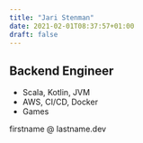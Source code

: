 ```yaml
---
title: "Jari Stenman"
date: 2021-02-01T08:37:57+01:00
draft: false
---
```


## Backend Engineer

* Scala, Kotlin, JVM
* AWS, CI/CD, Docker
* Games

firstname @ lastname.dev